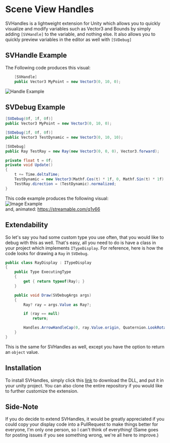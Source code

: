 # Scene View Handles
SVHandles is a lightweight extension for Unity which allows you to quickly visualize and modify variables such as Vector3 and Bounds by simply adding ``[SVHandle]`` to the variable, and nothing else. It also allows you to quickly preview variables in the editor as well with ``[SVDebug]``

## SVHandle Example
The Following code produces this visual:
```cs
    [SVHandle]
    public Vector3 MyPoint = new Vector3(0, 10, 0);
```
![Handle Example](https://i.imgur.com/rhgZPXB.gif)

## SVDebug Example
```cs
[SVDebug(0f, 1f, 0f)]
public Vector3 MyPoint = new Vector3(0, 10, 0);

[SVDebug(1f, 0f, 0f)]
public Vector3 TestDynamic = new Vector3(0, 10, 10);

[SVDebug]
public Ray TestRay = new Ray(new Vector3(0, 0, 0), Vector3.forward);

private float t = 0f;
private void Update()
{
	t += Time.deltaTime;
	TestDynamic = new Vector3(Mathf.Cos(t) * 1f, 0, Mathf.Sin(t) * 1f);
	TestRay.direction = (TestDynamic).normalized;
}
```
This code example produces the following visual:  
![Image Example](https://i.imgur.com/nwTu0fe.png)  
and, animated: https://streamable.com/q1v66

## Extendability
So let's say you had some custom type you use often, that you would like to debug with this as well. That's easy, all you need to do is have a class in your project which implements ``ITypeDisplay``. For reference, here is how the code looks for drawing a ``Ray`` in ``SVDebug``.
```cs
public class RayDisplay : ITypeDisplay
{
	public Type ExecutingType
	{
		get { return typeof(Ray); }
	}

	public void Draw(SVDebugArgs args)
	{
		Ray? ray = args.Value as Ray?;

		if (ray == null)
			return;

		Handles.ArrowHandleCap(0, ray.Value.origin, Quaternion.LookRotation(ray.Value.direction), 1f, EventType.Repaint);
	}
}
```
This is the same for SVHandles as well, except you have the option to return an ``object`` value.

## Installation
To install SVHandles, simply click this [link](https://github.com/DeathGameDev/SVHandles/raw/master/Library/ScriptAssemblies/SceneViewHandles.dll) to download the DLL, and put it in your unity project. You can also clone the entire repository if you would like to further customize the extension.

## Side-Note
If you do decide to extend SVHandles, it would be greatly appreciated if you could copy your display code into a PullRequest to make things better for everyone, I'm only one person, so I can't think of everything! (Same goes for posting issues if you see something wrong, we're all here to improve.)
